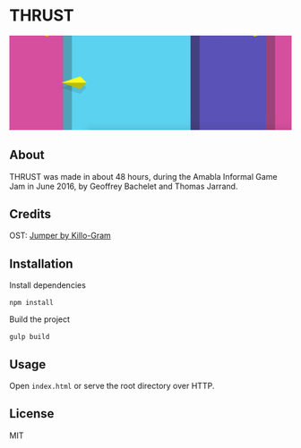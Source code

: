 # THRUST

![](logo.png)

## About

THRUST was made in about 48 hours,
during the Amabla Informal Game Jam in June 2016,
by Geoffrey Bachelet and Thomas Jarrand.

## Credits

OST: [Jumper by Killo-Gram](https://www.jamendo.com/track/1350213/jumper)

## Installation

Install dependencies

    npm install

Build the project

    gulp build

## Usage

Open `index.html` or serve the root directory over HTTP.

## License

MIT
